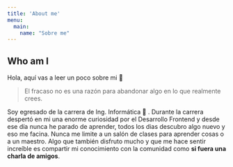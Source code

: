 ```yaml
---
title: 'About me'
menu:
  main:
    name: "Sobre me"
---
```


## Who am I

Hola, aquí vas a leer un poco sobre mi 🤩

> El fracaso no es una razón para abandonar
> algo en lo que realmente crees.

Soy egresado de la carrera de Ing. Informática 🎉 . Durante la carrera despertó en mi una enorme curiosidad por el Desarrollo Frontend y desde ese día nunca he parado de aprender, todos los dias descubro algo nuevo y eso me facina. Nunca me limite a un salón de clases para aprender cosas o a un maestro. Algo que también disfruto mucho y que me hace sentir increíble es compartir mi conocimiento con la comunidad como **si fuera una charla de amigos**.


